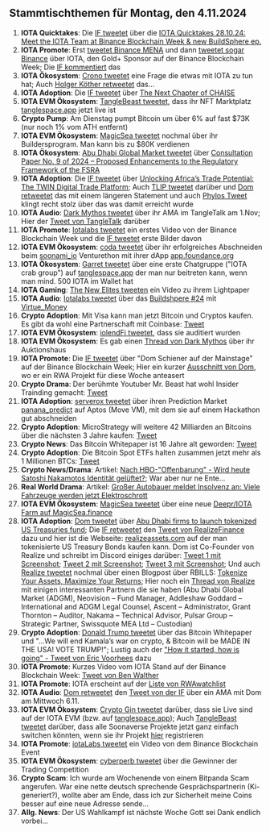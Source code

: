 ## Stammtischthemen für Montag, den 4.11.2024

1. **IOTA Quicktakes**: Die [IF tweetet](https://x.com/iota/status/1850870171679719854) über die [IOTA Quicktakes 28.10.24: Meet the IOTA Team at Binance Blockchain Week & new BuildSphere ep.](https://www.youtube.com/watch?v=odA6lKTAcIo)
2. **IOTA Promote**: Erst [tweetet Binance MENA](https://x.com/BinanceArabic/status/1851178397243687102) und dann [tweetet sogar Binance](https://x.com/binance/status/1851172117834023127) über IOTA, den Gold+ Sponsor auf der Binance Blockchain Week; Die [IF kommentiert](https://x.com/iota/status/1851186526987702782) das 
3. **IOTA Ökosystem**: [Crono tweetet](https://x.com/Crono_live/status/1851262761101123879) eine Frage die etwas mit IOTA zu tun hat; Auch [Holger Köther retweetet](https://x.com/HolgerKoether/status/1851267298281070908) das...
4. **IOTA Adoption**: Die [IF tweetet](https://x.com/iota/status/1851217417768149459) über [The Next Chapter of CHAISE](https://chaise-blockchainskills.eu/a-new-chapter-chaise-evolves-to-the-european-blockchain-skills-cooperation-network-ebscn/)
5. **IOTA EVM Ökosystem**: [TangleBeast tweetet](https://x.com/tanglebeasts/status/1851292933242417217), dass ihr NFT Marktplatz [tanglespace.app](https://www.tanglespace.app/collections) jetzt live ist
6. **Crypto Pump**: Am Dienstag pumpt Bitcoin um über 6% auf fast $73K (nur noch 1% vom ATH entfernt)
7. **IOTA EVM Ökosystem**: [MagicSea tweetet](https://x.com/MagicSeaDEX/status/1851141919507705925) nochmal über ihr Buildersprogram. Man kann bis zu $80K verdienen
8. **IOTA Ökosystem**: [Abu Dhabi Global Market tweetet](https://x.com/ADGlobalMarket/status/1851305601890206014) über [Consultation Paper No. 9 of 2024 – Proposed Enhancements to the Regulatory Framework of the FSRA](https://adgmen.thomsonreuters.com/rulebook/consultation-paper-no-9-2024-proposed-enhancements-regulatory-framework-fsra)
9. **IOTA Adoption**: Die [IF tweetet](https://x.com/iota/status/1851652300718096512) über [Unlocking Africa’s Trade Potential: The TWIN Digital Trade Platform](https://institute.global/insights/economic-prosperity/unlocking-africas-trade-potential-the-twin-digital-trade-platform); Auch [TLIP tweetet](https://x.com/TLIP_io/status/1851726275867443449) darüber und [Dom retweetet](https://x.com/DomSchiener/status/1851864625652056495) das mit einem längeren Statement und auch [Phylos Tweet](https://x.com/PhyloIota/status/1851834427871015204) klingt recht stolz über das was damit erreicht wurde
10. **IOTA Audio**: [Dark Mythos tweetet](https://x.com/DarkMythosIOTA/status/1851534514847425007) über ihr AMA im TangleTalk am 1.Nov; Hier der [Tweet von TangleTalk](https://x.com/tangle_talk/status/1852375970856018310) darüber
11. **IOTA Promote**: [Iotalabs tweetet](https://x.com/iotalabs_/status/1851519408121802885) ein erstes Video von der Binance Blockchain Week und die [IF tweetet](https://x.com/iota/status/1851519427881095461) erste Bilder davon
12. **IOTA EVM Ökosystem**: [coda tweetet](https://x.com/coda_digital/status/1851536674611683641) über ihr erfolgreiches Abschneiden beim [soonami_io](https://x.com/soonami_io) Venturethon mit ihrer dApp [app.foundance.org](https://app.foundance.org/projects/11373?cid=15771)
13. **IOTA Ökosystem**: [Garret tweetet](https://x.com/GarrettBullish/status/1851554747641368592) über eine erste Chatgruppe ("IOTA crab group") auf [tanglespace.app](https://www.tanglespace.app/collections) der man nur beitreten kann, wenn man mind. 500 IOTA im Wallet hat
14. **IOTA Gaming**: [The New Elites tweeten](https://x.com/TheNewElites_/status/1851556213642969405) ein Video zu ihrem Lightpaper
15. **IOTA Audio**: [Iotalabs tweetet](https://x.com/iotalabs_/status/1850885236969578890) über das [Buildshpere #24](https://x.com/iotalabs_/status/1851654874624147846) mit [Virtue_Money](https://x.com/Virtue_Money)
16. **Crypto Adoption**: Mit Visa kann man jetzt Bitcoin und Cryptos kaufen. Es gibt da wohl eine Partnerschaft mit Coinbase: [Tweet](https://x.com/RadarHits/status/1851594080809034060)
17. **IOTA EVM Ökosystem**: [iolendFi tweetet](https://x.com/iolendfi/status/1851642812854423609), dass sie auditiert wurden
18. **IOTA EVM Ökosystem**: Es gab einen [Thread von Dark Mythos](https://x.com/DarkMythosIOTA/status/1852633874267881965) über ihr Auktionshaus 
19. **IOTA Promote**: Die [IF tweetet](https://x.com/iota/status/1851583905658204172) über "Dom Schiener auf der Mainstage" auf der Binance Blockchain Week; Hier ein kurzer [Ausschnitt von  Dom](https://x.com/moonbaklava/status/1851729481242657213), wo er ein RWA Projekt für diese Woche anteasert
20. **Crypto Drama**: Der berühmte Youtuber Mr. Beast hat wohl Insider Trainding gemacht: [Tweet](https://x.com/Cointelegraph/status/1851607838944084288)
21. **IOTA Adoption**: [serverox tweetet](https://x.com/servrox/status/1851919400263172186) über ihren Prediction Market [panana_predict](https://x.com/panana_predict) auf Aptos (Move VM), mit dem sie auf einem Hackathon gut abschneiden
22. **Crypto Adoption**: MicroStrategy will weitere 42 Milliarden an Bitcoins über die nächsten 3 Jahre kaufen: [Tweet](https://x.com/BitcoinMagazine/status/1851717680274825293)
23. **Crypto News**: Das Bitcoin Whitepaper ist 16 Jahre alt geworden: [Tweet](https://x.com/BitcoinMagazine/status/1851903714597970311)
24. **Crypto Adoption**: Die Bitcoin Spot ETFs halten zusammen jetzt mehr als 1 Millionen BTCs: [Tweet](https://x.com/BitcoinMagazine/status/1851928827716354380)
25. **Crypto News/Drama**: Artikel: [Nach HBO-"Offenbarung" - Wird heute Satoshi Nakamotos Identität gelüftet?](https://www.btc-echo.de/schlagzeilen/spekulation-um-satoshi-gibt-bitcoin-gruender-pressekonferenz-194744/); War aber nur ne Ente...
26. **Real World Drama**: Artikel: [Großer Autobauer meldet Insolvenz an: Viele Fahrzeuge werden jetzt Elektroschrott](https://www.chip.de/news/Ein-grosser-Automobilhersteller-hat-Insolvenz-angemeldet-Viele-Fahrzeuge-drohen-nun-zu-Elektroschrott-zu-werden_185549361.html)
27. **IOTA EVM Ökosystem**: [MagicSea tweetet](https://x.com/MagicSeaDEX/status/1852242834503475512) über eine neue [Deepr/IOTA Farm auf MagicSea.finance](https://app.magicsea.finance/community-farms)
28. **IOTA Adoption**: [Dom tweetet](https://x.com/DomSchiener/status/1851980222196777126) über [Abu Dhabi firms to launch tokenized US Treasuries fund](https://www.reuters.com/technology/abu-dhabi-firm-launch-tokenized-us-treasuries-fund-2024-10-31/); Die [IF retweetet](https://x.com/iota/status/1852008026225406331) den [Tweet von RealizeFinance](https://x.com/realizefinance/status/1851979652828459412) dazu und hier ist die Webseite: [realizeassets.com](https://www.realizeassets.com/) auf der man tokenisierte US Treasury Bonds kaufen kann. Dom ist Co-Founder von Realize und schreibt im Discord einiges darüber: [Tweet 1 mit Screenshot](https://x.com/Odd_Kesson/status/1851988426469355536); [Tweet 2 mit Screenshot](https://x.com/Vrom14286662/status/1852242478964805655); [Tweet 3 mit Screenshot](https://x.com/OTTI28518618/status/1852266249205465424); Und auch [Realize tweetet](https://x.com/realizefinance/status/1852022322359656577) nochmal über einen Blogpost über RBILLS: [Tokenize Your Assets, Maximize Your Returns](https://www.realizeassets.com/); Hier noch ein [Thread von Realize](https://x.com/realizefinance/status/1852359685887680542) mit einigen interessanten Partnern die sie haben (Abu Dhabi Global Market (ADGM), Neovision – Fund Manager, Addleshaw Goddard – International and ADGM Legal Counsel, Ascent – Administrator, Grant Thornton – Auditor, Nakama – Technical Advisor, Pulsar Group – Strategic Partner, Swissquote MEA Ltd – Custodian)
29. **Crypto Adoption**: [Donald Trump tweetet](https://x.com/realDonaldTrump/status/1852033244729860397) über das Bitcoin Whitepaper und "...We will end Kamala’s war on crypto, & Bitcoin will be MADE IN THE USA! VOTE TRUMP!"; Lustig auch der ["How it started, how is going" - Tweet von Eric Voorhees](https://x.com/ErikVoorhees/status/1852063358259753292) dazu
30. **IOTA Promote**: Kurzes Video vom IOTA Stand auf der Binance Blockchain Week: [Tweet von Ben Walther](https://x.com/ben__crypto23/status/1852230255538233529)
31. **IOTA Promote**: IOTA erscheint auf der [Liste von RWAwatchlist](https://x.com/RWAwatchlist_/status/1852002965168566393)
32. **IOTA Audio**: [Dom retweetet](https://x.com/DomSchiener/status/1852564545228709900) den [Tweet von der IF](https://x.com/iota/status/1852363686385430774) über ein AMA mit Dom am Mittwoch 6.11.
33. **IOTA EVM Ökosystem**: [Crypto Gin tweetet](https://x.com/Crypto_Gin21/status/1852344430562279582) darüber, dass sie Live sind auf der IOTA EVM (bzw. auf [tanglespace.app](https://www.tanglespace.app/collections)); Auch [TangleBeast tweetet](https://x.com/tanglebeasts/status/1852297339500741091) darüber, dass alle Soonaverse Projekte jetzt ganz einfach switchen könnten, wenn sie ihr Projekt [hier](https://www.tanglespace.app/register) registrieren
34. **IOTA Promote**: [iotaLabs tweetet](https://x.com/iotalabs_/status/1852364982752809214) ein Video von dem Binance Blockchain Event
35. **IOTA EVM Ökosystem**: [cyberperb tweetet](https://x.com/cyberperp/status/1853392944621138287) über die Gewinner der Trading Competition
36. **Crypto Scam**: Ich wurde am Wochenende von einem Bitpanda Scam angerufen. War eine nette deutsch sprechende Gesprächspartnerin (Ki-generiert?), wollte aber am Ende, dass ich zur Sicherheit meine Coins besser auf eine neue Adresse sende...
37. **Allg. News**: Der US Wahlkampf ist nächste Woche Gott sei Dank endlich vorbei...
